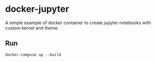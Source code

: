 # docker-jupyter

A simple example of docker container to create jupyter notebooks with custom kernel and theme.

## Run

```docker-compose up --build```
